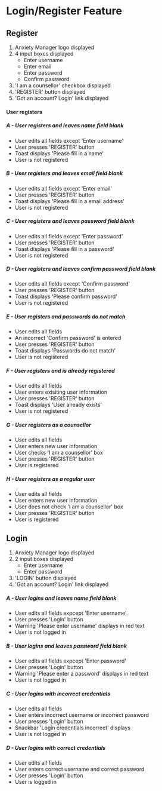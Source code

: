 # Login/Register Feature

## Register
1. Anxiety Manager logo displayed
2. 4 input boxes displayed
    - Enter username 
    - Enter email
    - Enter password
    - Confirm password
3. 'I am a counsellor' checkbox displayed
4. 'REGISTER' button displayed
5. 'Got an account? Login' link displayed

#### User registers

##### A - User registers and leaves name field blank
- User edits all fields except 'Enter username'
- User presses 'REGISTER' button
- Toast displays 'Please fill in a name'
- User is not registered

##### B - User registers and leaves email field blank
- User edits all fields except 'Enter email'
- User presses 'REGISTER' button
- Toast displays 'Please fill in a email address'
- User is not registered

##### C - User registers and leaves password field blank
- User edits all fields except 'Enter password'
- User presses 'REGISTER' button
- Toast displays 'Please fill in a password'
- User is not registered

##### D - User registers and leaves confirm password field blank
- User edits all fields except 'Confirm password'
- User presses 'REGISTER' button
- Toast displays 'Please confirm password'
- User is not registered

##### E - User registers and passwords do not match
- User edits all fields
- An incorrect 'Confirm password' is entered
- User presses 'REGISTER' button
- Toast displays 'Passwords do not match'
- User is not registered

##### F - User registers and is already registered
- User edits all fields
- User enters exisiting user information
- User presses 'REGISTER' button
- Toast displays 'User already exists'
- User is not registered

##### G - User registers as a counsellor
- User edits all fields
- User enters new user information
- User checks 'I am a counsellor' box
- User presses 'REGISTER' button
- User is registered

##### H - User registers as a regular user
- User edits all fields
- User enters new user information
- User does not check 'I am a counsellor' box
- User presses 'REGISTER' button
- User is registered


## Login
1. Anxiety Manager logo displayed
2. 2 input boxes displayed
    - Enter username 
    - Enter password
3. 'LOGIN' button displayed
4. 'Got an account? Login' link displayed

##### A - User logins and leaves name field blank
- User edits all fields expcept 'Enter username'
- User presses 'Login' button
- Warning 'Please enter username' displays in red text
- User is not logged in

##### B - User logins and leaves password field blank
- User edits all fields expcept 'Enter password'
- User presses 'Login' button
- Warning 'Please enter a password' displays in red text
- User is not logged in

##### C - User logins with incorrect credentials
- User edits all fields
- User enters incorrect username or incorrect password
- User presses 'Login' button
- Snackbar 'Login credentials incorrect' displays
- User is not logged in

##### D - User logins with correct credentials
- User edits all fields
- User enters correct username and correct password
- User presses 'Login' button
- User is logged in